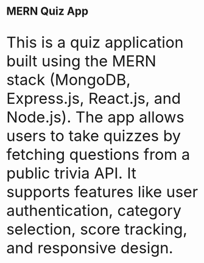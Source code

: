 <h1  font=bold>MERN Quiz App</h1>
<p style="font-size:40px;" >This is a quiz application built using the MERN stack (MongoDB, Express.js, React.js, and Node.js).
The app allows users to take quizzes by fetching questions from a public trivia API. It supports features like user authentication, category selection, score tracking, and responsive design.
</p> 

<br>






